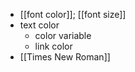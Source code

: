 - [[font color]]; [[font size]]
- text color
    - color variable
    - link color
- [[Times New Roman]]
